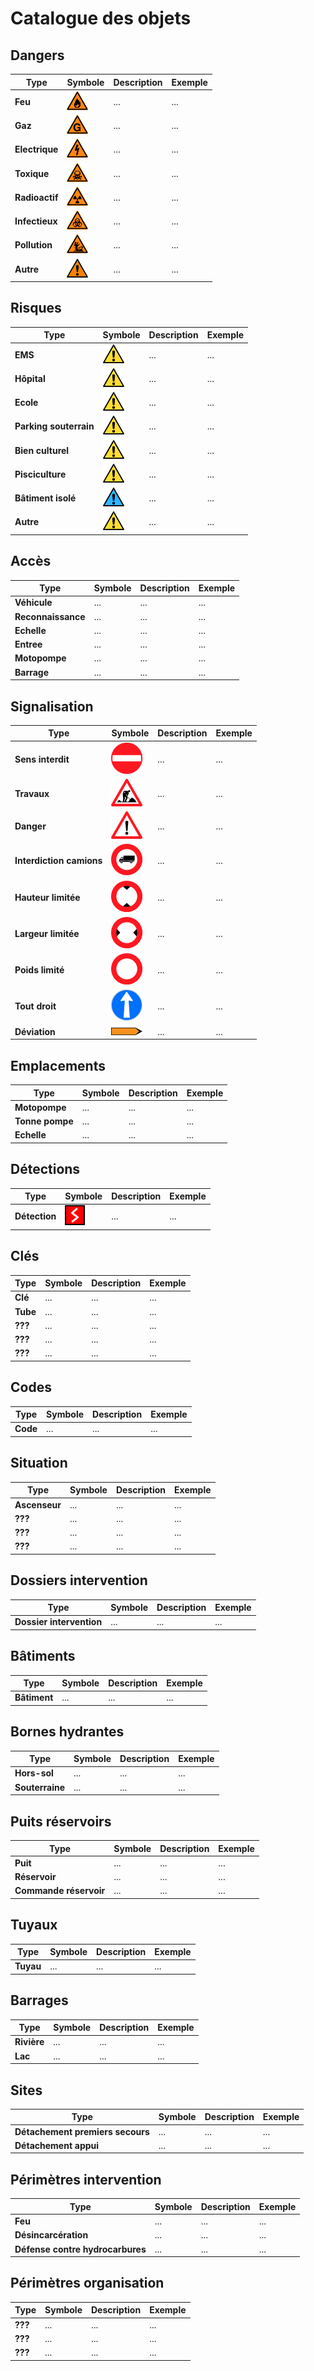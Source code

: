 Catalogue des objets
====================

Dangers
-------

| Type           | Symbole                                                    | Description | Exemple |
| -------------- | ---------------------------------------------------------- | ----------- | ------- |
| **Feu**        | ![danger_feu.png](../symbols/danger_feu.png)               | ...         | ...     |
| **Gaz**        | ![danger_gaz.png](../symbols/danger_gaz.png)               | ...         | ...     |
| **Electrique** | ![danger_electrique.png](../symbols/danger_electrique.png) | ...         | ...     |
| **Toxique**    | ![danger_toxique.png](../symbols/danger_toxique.png)       | ...         | ...     |
| **Radioactif** | ![danger_radioactif.png](../symbols/danger_radioactif.png) | ...         | ...     |
| **Infectieux** | ![danger_infectieux.png](../symbols/danger_infectieux.png) | ...         | ...     |
| **Pollution**  | ![danger_pollution.png](../symbols/danger_pollution.png)   | ...         | ...     |
| **Autre**      | ![danger_autre.png](../symbols/danger_autre.png)           | ...         | ...     |

Risques
-------

| Type                   | Symbole                                                      | Description | Exemple |
| ---------------------- | ------------------------------------------------------------ | ----------- | ------- |
| **EMS**                | ![risque.png](../symbols/risque.png)                         | ...         | ...     |
| **Hôpital**            | ![risque.png](../symbols/risque.png)                         | ...         | ...     |
| **Ecole**              | ![risque.png](../symbols/risque.png)                         | ...         | ...     |
| **Parking souterrain** | ![risque.png](../symbols/risque.png)                         | ...         | ...     |
| **Bien culturel**      | ![risque.png](../symbols/risque.png)                         | ...         | ...     |
| **Pisciculture**       | ![risque.png](../symbols/risque.png)                         | ...         | ...     |
| **Bâtiment isolé**     | ![risque_hydraulique.png](../symbols/risque_hydraulique.png) | ...         | ...     |
| **Autre**              | ![risque.png](../symbols/risque.png)                         | ...         | ...     |

Accès
-----

| Type               | Symbole | Description | Exemple |
| -------------------| ------- | ----------- | ------- |
| **Véhicule**       | ...     | ...         | ...     |
| **Reconnaissance** | ...     | ...         | ...     |
| **Echelle**        | ...     | ...         | ...     |
| **Entree**         | ...     | ...         | ...     |
| **Motopompe**      | ...     | ...         | ...     |
| **Barrage**        | ...     | ...         | ...     |

Signalisation
-------------

| Type                     | Symbole                                                                                      | Description | Exemple |
| ------------------------ | -------------------------------------------------------------------------------------------- | ----------- | ------- |
| **Sens interdit**        | ![signalisation_sens_interdit.png](../symbols/signalisation_sens_interdit.png)               | ...         | ...     |
| **Travaux**              | ![signalisation_travaux.png](../symbols/signalisation_travaux.png)                           | ...         | ...     |
| **Danger**               | ![signalisation_danger.png](../symbols/signalisation_danger.png)                             | ...         | ...     |
| **Interdiction camions** | ![signalisation_interdiction_camions.png](../symbols/signalisation_interdiction_camions.png) | ...         | ...     |
| **Hauteur limitée**      | ![signalisation_hauteur_limitee.png](../symbols/signalisation_hauteur_limitee.png)           | ...         | ...     |
| **Largeur limitée**      | ![signalisation_largeur_limitee.png](../symbols/signalisation_largeur_limitee.png)           | ...         | ...     |
| **Poids limité**         | ![signalisation_poids_limite.png](../symbols/signalisation_poids_limite.png)                 | ...         | ...     |
| **Tout droit**           | ![signalisation_tout_droit.png](../symbols/signalisation_tout_droit.png)                     | ...         | ...     |
| **Déviation**            | ![signalisation_deviation.png](../symbols/signalisation_deviation.png)                       | ...         | ...     |

Emplacements
------------

| Type            | Symbole | Description | Exemple |
| --------------- | ------- | ----------- | ------- |
| **Motopompe**   | ...     | ...         | ...     |
| **Tonne pompe** | ...     | ...         | ...     |
| **Echelle**     | ...     | ...         | ...     |

Détections
----------

| Type          | Symbole                                    | Description | Exemple |
| ------------- | ------------------------------------------ | ----------- | ------- |
| **Détection** | ![detection.png](../symbols/detection.png) | ...         | ...     |

Clés
----

| Type     | Symbole | Description | Exemple |
| -------- | ------- | ----------- | ------- |
| **Clé**  | ...     | ...         | ...     |
| **Tube** | ...     | ...         | ...     |
| **???**  | ...     | ...         | ...     |
| **???**  | ...     | ...         | ...     |
| **???**  | ...     | ...         | ...     |

Codes
-----

| Type     | Symbole | Description | Exemple |
| -------- | ------- | ----------- | ------- |
| **Code** | ...     | ...         | ...     |


Situation
---------

| Type          | Symbole | Description | Exemple |
| ------------- | ------- | ----------- | ------- |
| **Ascenseur** | ...     | ...         | ...     |
| **???**       | ...     | ...         | ...     |
| **???**       | ...     | ...         | ...     |
| **???**       | ...     | ...         | ...     |

Dossiers intervention
---------------------

| Type                     | Symbole | Description | Exemple |
| ------------------------ | ------- | ----------- | ------- |
| **Dossier intervention** | ...     | ...         | ...     |

Bâtiments
---------

| Type         | Symbole | Description | Exemple |
| ------------ | ------- | ----------- | ------- |
| **Bâtiment** | ...     | ...         | ...     |

Bornes hydrantes
----------------

| Type            | Symbole | Description | Exemple |
| ----------------| ------- | ----------- | ------- |
| **Hors-sol**    | ...     | ...         | ...     |
| **Souterraine** | ...     | ...         | ...     |

Puits réservoirs
----------------

| Type                   | Symbole | Description | Exemple |
| ---------------------- | ------- | ----------- | ------- |
| **Puit**               | ...     | ...         | ...     |
| **Réservoir**          | ...     | ...         | ...     |
| **Commande réservoir** | ...     | ...         | ...     |

Tuyaux
------

| Type      | Symbole | Description | Exemple |
| --------- | ------- | ----------- | ------- |
| **Tuyau** | ...     | ...         | ...     |

Barrages
--------

| Type        | Symbole | Description | Exemple |
| ----------- | ------- | ----------- | ------- |
| **Rivière** | ...     | ...         | ...     |
| **Lac**     | ...     | ...         | ...     |

Sites
-----

| Type                             | Symbole | Description | Exemple |
| -------------------------------- | ------- | ----------- | ------- |
| **Détachement premiers secours** | ...     | ...         | ...     |
| **Détachement appui**            | ...     | ...         | ...     |

Périmètres intervention
-----------------------

| Type                             | Symbole | Description | Exemple |
| -------------------------------- | ------- | ----------- | ------- |
| **Feu**                          | ...     | ...         | ...     |
| **Désincarcération**             | ...     | ...         | ...     |
| **Défense contre hydrocarbures** | ...     | ...         | ...     |

Périmètres organisation
-----------------------

| Type     | Symbole | Description | Exemple |
| -------- | ------- | ----------- | ------- |
| **???**  | ...     | ...         | ...     |
| **???**  | ...     | ...         | ...     |
| **???**  | ...     | ...         | ...     |
